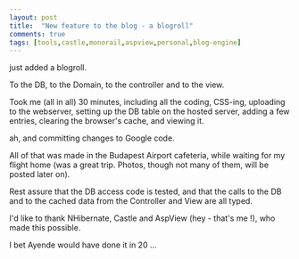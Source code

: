 ```yaml
---
layout: post
title:  "New feature to the blog - a blogroll"
comments: true
tags: [tools,castle,monorail,aspview,personal,blog-engine]
---
```



just added a blogroll.

To the DB, to the Domain, to the controller and to the view.

Took me (all in all) 30 minutes, including all the coding, CSS-ing, uploading to the webserver, setting up the DB table on the hosted server, adding a few entries, clearing the browser's cache, and viewing it.

ah, and committing changes to Google code.



All of that was made in the Budapest Airport cafeteria, while waiting for my flight home (was a great trip. Photos, though not many of them, will be posted later on).



Rest assure that the DB access code is tested, and that the calls to the DB and to the cached data from the Controller and View are all typed.



I'd like to thank NHibernate, Castle and AspView (hey - that's me !), who made this possible.



I bet Ayende would have done it in 20 ...

